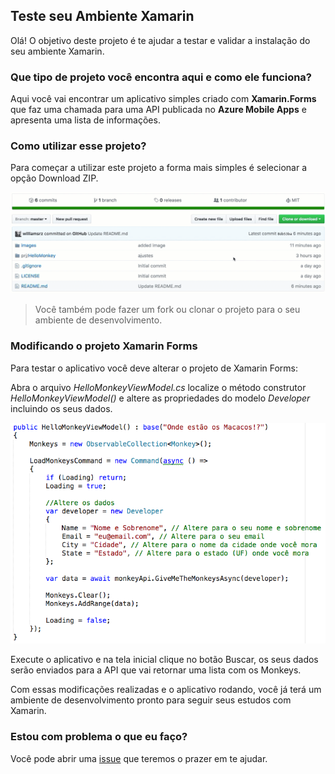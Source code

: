 ## Teste seu Ambiente Xamarin

Olá! O objetivo deste projeto é te ajudar a testar e validar a instalação do seu ambiente Xamarin. 

### Que tipo de projeto você encontra aqui e como ele funciona?
Aqui você vai encontrar um aplicativo simples criado com **Xamarin.Forms** que faz uma chamada para uma API publicada no **Azure Mobile Apps** e apresenta uma lista de informações.

### Como utilizar esse projeto?
Para começar a utilizar este projeto a forma mais simples é selecionar a opção Download ZIP.

![Download](/images/download.gif)

> Você também pode fazer um fork ou clonar o projeto para o seu ambiente de desenvolvimento.

### Modificando o projeto Xamarin Forms
Para testar o aplicativo você deve alterar o projeto de Xamarin Forms:

Abra o arquivo *HelloMonkeyViewModel.cs* localize o método construtor *HelloMonkeyViewModel()* e altere as propriedades do modelo *Developer* incluindo os seus dados.

![HelloMonkeyViewModel](/images/alterar.png)

Execute o aplicativo e na tela inicial clique no botão Buscar, os seus dados serão enviados para a API que vai retornar uma lista com os Monkeys.


Com essas modificações realizadas e o aplicativo rodando, você já terá um ambiente de desenvolvimento pronto para seguir seus estudos com Xamarin.

### Estou com problema o que eu faço?
Você pode abrir uma [issue](https://github.com/MonkeyNights/xamarin-teste-seu-ambiente/issues/new) que teremos o prazer em te ajudar.
